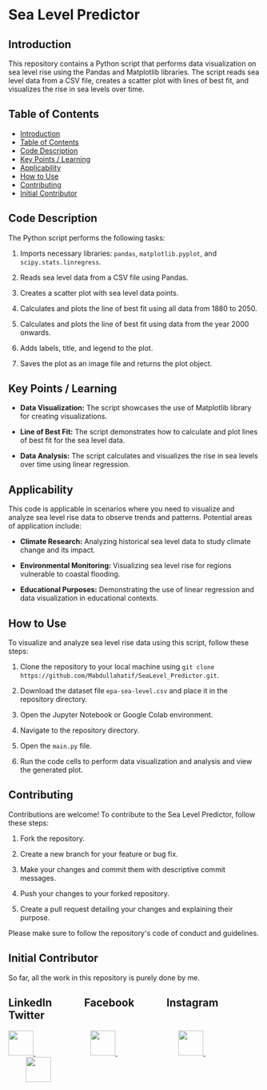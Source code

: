
# Sea Level Predictor

## Introduction

This repository contains a Python script that performs data visualization on sea level rise using the Pandas and Matplotlib libraries. The script reads sea level data from a CSV file, creates a scatter plot with lines of best fit, and visualizes the rise in sea levels over time.

## Table of Contents

- [Introduction](#introduction)
- [Table of Contents](#table-of-contents)
- [Code Description](#code-description)
- [Key Points / Learning](#key-points--learning)
- [Applicability](#applicability)
- [How to Use](#how-to-use)
- [Contributing](#contributing)
- [Initial Contributor](#initial-contributor)

## Code Description

The Python script performs the following tasks:

1. Imports necessary libraries: `pandas`, `matplotlib.pyplot`, and `scipy.stats.linregress`.

2. Reads sea level data from a CSV file using Pandas.

3. Creates a scatter plot with sea level data points.

4. Calculates and plots the line of best fit using all data from 1880 to 2050.

5. Calculates and plots the line of best fit using data from the year 2000 onwards.

6. Adds labels, title, and legend to the plot.

7. Saves the plot as an image file and returns the plot object.

## Key Points / Learning

- **Data Visualization:** The script showcases the use of Matplotlib library for creating visualizations.

- **Line of Best Fit:** The script demonstrates how to calculate and plot lines of best fit for the sea level data.

- **Data Analysis:** The script calculates and visualizes the rise in sea levels over time using linear regression.

## Applicability

This code is applicable in scenarios where you need to visualize and analyze sea level rise data to observe trends and patterns. Potential areas of application include:

- **Climate Research:** Analyzing historical sea level data to study climate change and its impact.

- **Environmental Monitoring:** Visualizing sea level rise for regions vulnerable to coastal flooding.

- **Educational Purposes:** Demonstrating the use of linear regression and data visualization in educational contexts.

## How to Use

To visualize and analyze sea level rise data using this script, follow these steps:

1. Clone the repository to your local machine using `git clone https://github.com/Mabdullahatif/SeaLevel_Predictor.git`.

2. Download the dataset file `epa-sea-level.csv` and place it in the repository directory.

3. Open the Jupyter Notebook or Google Colab environment.

4. Navigate to the repository directory.

5. Open the `main.py` file.

6. Run the code cells to perform data visualization and analysis and view the generated plot.

## Contributing

Contributions are welcome! To contribute to the Sea Level Predictor, follow these steps:

1. Fork the repository.

2. Create a new branch for your feature or bug fix.

3. Make your changes and commit them with descriptive commit messages.

4. Push your changes to your forked repository.

5. Create a pull request detailing your changes and explaining their purpose.

Please make sure to follow the repository's code of conduct and guidelines.

## Initial Contributor

So far, all the work in this repository is purely done by me.


## LinkedIn &nbsp; &nbsp; &nbsp; &nbsp; &nbsp; &nbsp; Facebook &nbsp; &nbsp; &nbsp; &nbsp; &nbsp; &nbsp; Instagram &nbsp; &nbsp; &nbsp; &nbsp; &nbsp; &nbsp; Twitter
<a href="https://www.linkedin.com/in/muhammad-abdullah-atif/">
    <img height="50" src="https://cdn2.iconfinder.com/data/icons/social-icon-3/512/social_style_3_in-306.png"/>
</a> &nbsp; &nbsp; &nbsp; &nbsp; &nbsp; &nbsp;&nbsp; &nbsp; &nbsp; &nbsp; &nbsp; &nbsp;&nbsp; &nbsp;&nbsp;&nbsp;

<a href="https://www.facebook.com/abdullahatif362/">
    <img height="50" src="https://cdn0.iconfinder.com/data/icons/social-flat-rounded-rects/512/facebook-64.png"/>
</a> &nbsp; &nbsp; &nbsp; &nbsp; &nbsp; &nbsp;&nbsp; &nbsp; &nbsp; &nbsp; &nbsp; &nbsp;&nbsp; &nbsp;&nbsp;&nbsp;&nbsp;&nbsp;&nbsp;

<a href="https://www.instagram.com/abdullah._.atif/">
    <img height="50" src="https://cdn2.iconfinder.com/data/icons/social-media-applications/64/social_media_applications_3-instagram-64.png"/>
</a> &nbsp; &nbsp; &nbsp; &nbsp; &nbsp; &nbsp;&nbsp; &nbsp; &nbsp; &nbsp; &nbsp; &nbsp;&nbsp; &nbsp;&nbsp;&nbsp;&nbsp;&nbsp; &nbsp;&nbsp;

<a href="https://www.twitter.com/abd_allah_atif/">
    <img height="50" src="https://cdn3.iconfinder.com/data/icons/2018-social-media-logotypes/1000/2018_social_media_popular_app_logo_twitter-64.png"/>
</a>